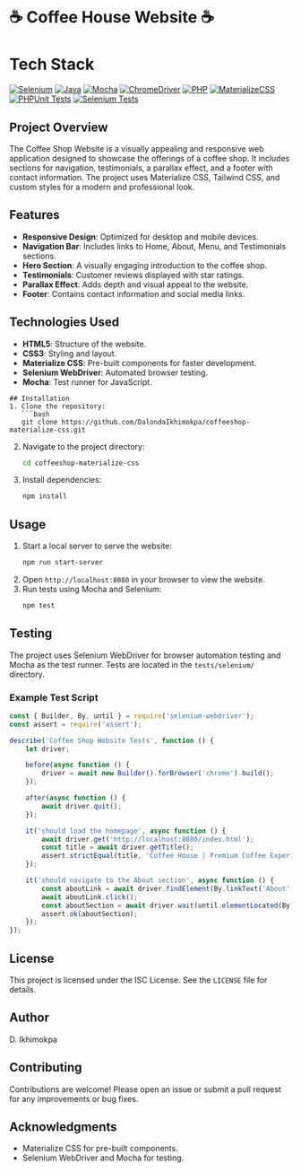# ☕️ Coffee House Website ☕️


# Tech Stack

[![Selenium](https://img.shields.io/badge/Selenium-43B02A?style=for-the-badge&logo=Selenium&logoColor=white)](https://selenium.dev)
[![Java](https://img.shields.io/badge/Java-ED8B00?style=for-the-badge&logo=openjdk&logoColor=white)](https://www.java.com)
[![Mocha](https://img.shields.io/badge/Mocha-8D6748?style=for-the-badge&logo=Mocha&logoColor=white)](https://mochajs.org)
[![ChromeDriver](https://img.shields.io/badge/ChromeDriver-4285F4?style=for-the-badge&logo=GoogleChrome&logoColor=white)](https://chromedriver.chromium.org)
[![PHP](https://img.shields.io/badge/PHP-777BB4?style=for-the-badge&logo=php&logoColor=white)](https://www.php.net)
[![MaterializeCSS](https://img.shields.io/badge/Materialize-CSS-ee6e73?logo=material-design&logoColor=white)](https://materializecss.com)
[![PHPUnit Tests](https://github.com/DalondaIkhimokpa/CoffeeHouse-Selenium-Automation-Testing/actions/workflows/phpunit-tests.yml/badge.svg)](https://github.com/DalondaIkhimokpa/CoffeeHouse-Selenium-Automation-Testing/actions/workflows/phpunit-tests.yml)
[![Selenium Tests](https://github.com/DalondaIkhimokpa/CoffeeHouse-Selenium-Automation-Testing/actions/workflows/selenium-tests.yml/badge.svg)](https://github.com/DalondaIkhimokpa/CoffeeHouse-Selenium-Automation-Testing/actions/workflows/selenium-tests.yml)

## Project Overview

The Coffee Shop Website is a visually appealing and responsive web application designed to showcase the offerings of a coffee shop. It includes sections for navigation, testimonials, a parallax effect, and a footer with contact information. The project uses Materialize CSS, Tailwind CSS, and custom styles for a modern and professional look.

## Features
- **Responsive Design**: Optimized for desktop and mobile devices.
- **Navigation Bar**: Includes links to Home, About, Menu, and Testimonials sections.
- **Hero Section**: A visually engaging introduction to the coffee shop.
- **Testimonials**: Customer reviews displayed with star ratings.
- **Parallax Effect**: Adds depth and visual appeal to the website.
- **Footer**: Contains contact information and social media links.

## Technologies Used
- **HTML5**: Structure of the website.
- **CSS3**: Styling and layout.
- **Materialize CSS**: Pre-built components for faster development.
- **Selenium WebDriver**: Automated browser testing.
- **Mocha**: Test runner for JavaScript.

```
## Installation
1. Clone the repository:
   ```bash
   git clone https://github.com/DalondaIkhimokpa/coffeeshop-materialize-css.git
   ```
2. Navigate to the project directory:
   ```bash
   cd coffeeshop-materialize-css
   ```
3. Install dependencies:
   ```bash
   npm install
   ```

## Usage
1. Start a local server to serve the website:
   ```bash
   npm run start-server
   ```
2. Open `http://localhost:8080` in your browser to view the website.
3. Run tests using Mocha and Selenium:
   ```bash
   npm test
   ```

## Testing
The project uses Selenium WebDriver for browser automation testing and Mocha as the test runner. Tests are located in the `tests/selenium/` directory.

### Example Test Script
```javascript
const { Builder, By, until } = require('selenium-webdriver');
const assert = require('assert');

describe('Coffee Shop Website Tests', function () {
    let driver;

    before(async function () {
        driver = await new Builder().forBrowser('chrome').build();
    });

    after(async function () {
        await driver.quit();
    });

    it('should load the homepage', async function () {
        await driver.get('http://localhost:8080/index.html');
        const title = await driver.getTitle();
        assert.strictEqual(title, 'Coffee House | Premium Coffee Experience');
    });

    it('should navigate to the About section', async function () {
        const aboutLink = await driver.findElement(By.linkText('About'));
        await aboutLink.click();
        const aboutSection = await driver.wait(until.elementLocated(By.id('about')), 5000);
        assert.ok(aboutSection);
    });
});
```

## License
This project is licensed under the ISC License. See the `LICENSE` file for details.

## Author
D. Ikhimokpa

## Contributing
Contributions are welcome! Please open an issue or submit a pull request for any improvements or bug fixes.

## Acknowledgments
- Materialize CSS for pre-built components.
- Selenium WebDriver and Mocha for testing.
